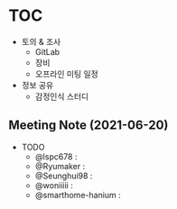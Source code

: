 # [TOC](https://github.com/Eye-Remocon/MeetingNote/issues/20)
- 토의 & 조사
  - GitLab
  - 장비
  - 오프라인 미팅 일정
- 정보 공유
  - 감정인식 스터디

## Meeting Note (2021-06-20)
- TODO
  - @lspc678 : 
  - @Ryumaker : 
  - @Seunghui98 : 
  - @woniiiii : 
  - @smarthome-hanium : 
